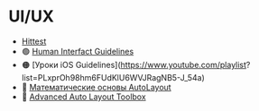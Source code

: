 # UI/UX

- [Hittest](./hittest.md)
- 🟢 [Human Interfact Guidelines](https://kindly-dugong-2a2.notion.site/Human-Interface-Guidelines-HIG-5bb542b8a11649d29f8ec670a1e210a0)
- 🟠 [Уроки iOS Guidelines](https://www.youtube.com/playlist?
list=PLxprOh98hm6FUdKlU6WVJRagNB5-J_54a)
- 🔴 [Математические основы AutoLayout](https://habr.com/ru/companies/oleg-bunin/articles/437584/)
- 🔴 [Advanced Auto Layout Toolbox](https://www.objc.io/issues/3-views/advanced-auto-layout-toolbox/)
